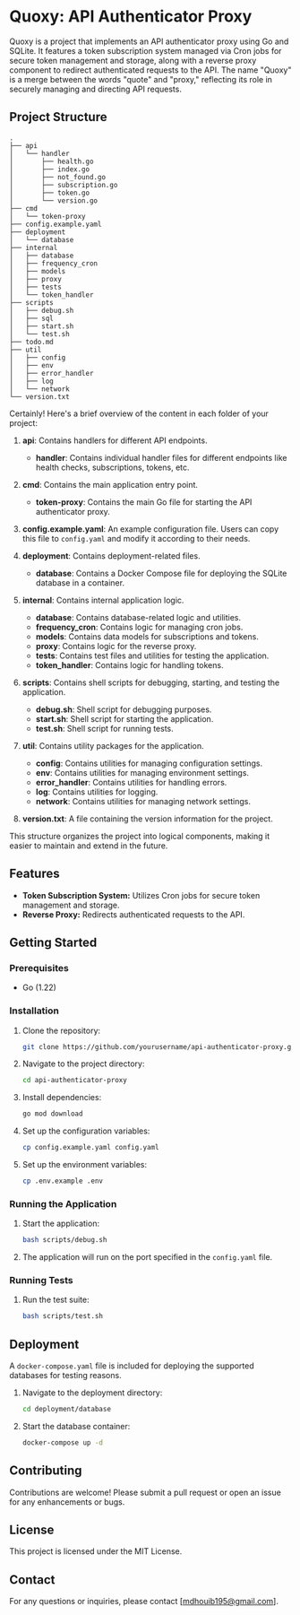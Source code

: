 # Quoxy: API Authenticator Proxy

Quoxy is a project that implements an API authenticator proxy using Go and SQLite. It features a token subscription system managed via Cron jobs for secure token management and storage, along with a reverse proxy component to redirect authenticated requests to the API. The name "Quoxy" is a merge between the words "quote" and "proxy," reflecting its role in securely managing and directing API requests.
## Project Structure

```plaintext
.
├── api
│   └── handler
│       ├── health.go
│       ├── index.go
│       ├── not_found.go
│       ├── subscription.go
│       ├── token.go
│       └── version.go
├── cmd
│   └── token-proxy
├── config.example.yaml
├── deployment
│   └── database
├── internal
│   ├── database
│   ├── frequency_cron
│   ├── models
│   ├── proxy
│   ├── tests
│   └── token_handler
├── scripts
│   ├── debug.sh
│   ├── sql
│   ├── start.sh
│   └── test.sh
├── todo.md
├── util
│   ├── config
│   ├── env
│   ├── error_handler
│   ├── log
│   └── network
└── version.txt
```

Certainly! Here's a brief overview of the content in each folder of your project:

1. **api**: Contains handlers for different API endpoints.
    - **handler**: Contains individual handler files for different endpoints like health checks, subscriptions, tokens, etc.

2. **cmd**: Contains the main application entry point.
    - **token-proxy**: Contains the main Go file for starting the API authenticator proxy.

3. **config.example.yaml**: An example configuration file. Users can copy this file to `config.yaml` and modify it according to their needs.

4. **deployment**: Contains deployment-related files.
    - **database**: Contains a Docker Compose file for deploying the SQLite database in a container.

5. **internal**: Contains internal application logic.
    - **database**: Contains database-related logic and utilities.
    - **frequency_cron**: Contains logic for managing cron jobs.
    - **models**: Contains data models for subscriptions and tokens.
    - **proxy**: Contains logic for the reverse proxy.
    - **tests**: Contains test files and utilities for testing the application.
    - **token_handler**: Contains logic for handling tokens.

6. **scripts**: Contains shell scripts for debugging, starting, and testing the application.
   - **debug.sh**: Shell script for debugging purposes.
   - **start.sh**: Shell script for starting the application.
   - **test.sh**: Shell script for running tests.

7. **util**: Contains utility packages for the application.
   - **config**: Contains utilities for managing configuration settings.
   - **env**: Contains utilities for managing environment settings.
   - **error_handler**: Contains utilities for handling errors.
   - **log**: Contains utilities for logging.
   - **network**: Contains utilities for managing network settings.

8. **version.txt**: A file containing the version information for the project.

This structure organizes the project into logical components, making it easier to maintain and extend in the future.
## Features

- **Token Subscription System:** Utilizes Cron jobs for secure token management and storage.
- **Reverse Proxy:** Redirects authenticated requests to the API.

## Getting Started

### Prerequisites

- Go (1.22)

### Installation

1. Clone the repository:
   ```sh
   git clone https://github.com/yourusername/api-authenticator-proxy.git
   ```
2. Navigate to the project directory:
   ```sh
   cd api-authenticator-proxy
   ```
3. Install dependencies:
   ```sh
   go mod download
   ```
4. Set up the configuration variables:
   ```sh
   cp config.example.yaml config.yaml
   ```
5. Set up the environment variables:
   ```sh
   cp .env.example .env
   ```

### Running the Application

1. Start the application:
   ```sh
   bash scripts/debug.sh
   ```
2. The application will run on the port specified in the `config.yaml` file.

### Running Tests

1. Run the test suite:
   ```sh
   bash scripts/test.sh
   ```

## Deployment

A `docker-compose.yaml` file is included for deploying the supported databases for testing reasons.

1. Navigate to the deployment directory:
   ```sh
   cd deployment/database
   ```
2. Start the database container:
   ```sh
   docker-compose up -d
   ```

## Contributing

Contributions are welcome! Please submit a pull request or open an issue for any enhancements or bugs.

## License

This project is licensed under the MIT License.

## Contact

For any questions or inquiries, please contact [mdhouib195@gmail.com].
